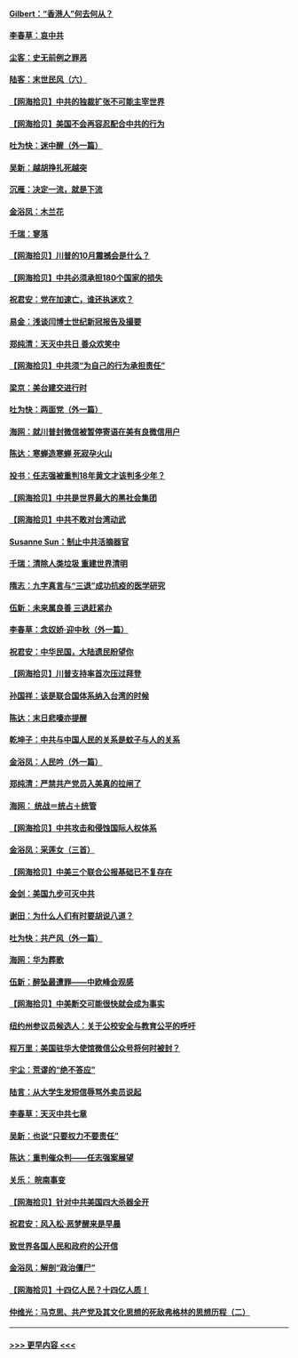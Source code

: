 #### [Gilbert：“香港人”何去何从？](../pages/nsc993/n12435894.md?t=09281851) 
#### [李春草：哀中共](../pages/nsc993/n12435874.md?t=09281851) 
#### [尘客：史无前例之罪恶](../pages/nsc993/n12435762.md?t=09281851) 
#### [陆客：末世民风（六）](../pages/nsc993/n12435354.md?t=09281851) 
#### [【网海拾贝】中共的独裁扩张不可能主宰世界](../pages/nsc993/n12435151.md?t=09281851) 
#### [【网海拾贝】美国不会再容忍配合中共的行为](../pages/nsc993/n12433808.md?t=09281851) 
#### [吐为快：迷中醒（外一篇）](../pages/nsc993/n12433585.md?t=09281851) 
#### [吴新：越胡挣扎死越突](../pages/nsc993/n12433562.md?t=09281851) 
#### [沉雁：决定一流，就是下流](../pages/nsc993/n12432128.md?t=09281851) 
#### [金浴凤：木兰花](../pages/nsc993/n12432124.md?t=09281851) 
#### [千瑞：寥落](../pages/nsc993/n12432071.md?t=09281851) 
#### [【网海拾贝】川普的10月震撼会是什么？](../pages/nsc993/n12431624.md?t=09281851) 
#### [【网海拾贝】中共必须承担180个国家的损失](../pages/nsc993/n12428893.md?t=09281851) 
#### [祝君安：党在加速亡，谁还执迷欢？](../pages/nsc993/n12428652.md?t=09281851) 
#### [易金：浅谈闫博士世纪新冠报告及撮要](../pages/nsc993/n12426822.md?t=09281851) 
#### [郑纯清：天灭中共日 善众欢笑中](../pages/nsc993/n12426784.md?t=09281851) 
#### [【网海拾贝】中共须“为自己的行为承担责任”](../pages/nsc993/n12426067.md?t=09281851) 
#### [梁京：美台建交进行时](../pages/nsc993/n12424066.md?t=09281851) 
#### [吐为快：两面党（外一篇）](../pages/nsc993/n12424043.md?t=09281851) 
#### [海网：就川普封微信被暂停寄语在美有良微信用户](../pages/nsc993/n12424021.md?t=09281851) 
#### [陈达：寒蝉造寒蝉 死寂孕火山](../pages/nsc993/n12423958.md?t=09281851) 
#### [投书：任志强被重判18年黄文才该判多少年？](../pages/nsc993/n12423672.md?t=09281851) 
#### [【网海拾贝】中共是世界最大的黑社会集团](../pages/nsc993/n12423543.md?t=09281851) 
#### [【网海拾贝】中共不敢对台湾动武](../pages/nsc993/n12421418.md?t=09281851) 
#### [Susanne Sun：制止中共活摘器官](../pages/nsc993/n12419654.md?t=09281851) 
#### [千瑞：清除人类垃圾 重建世界清明](../pages/nsc993/n12419414.md?t=09281851) 
#### [隋志：九字真言与“三退”成功抗疫的医学研究](../pages/nsc993/n12419248.md?t=09281851) 
#### [伍新：未来属良善 三退赶紧办](../pages/nsc993/n12418496.md?t=09281851) 
#### [李春草：念奴娇·迎中秋（外一篇）](../pages/nsc993/n12418465.md?t=09281851) 
#### [祝君安：中华民国，大陆遗民盼望你](../pages/nsc993/n12418089.md?t=09281851) 
#### [【网海拾贝】川普支持率首次压过拜登](../pages/nsc993/n12418050.md?t=09281851) 
#### [孙国祥：该是联合国体系纳入台湾的时候](../pages/nsc993/n12417369.md?t=09281851) 
#### [陈达：末日悲嚎亦提醒](../pages/nsc993/n12416736.md?t=09281851) 
#### [乾坤子：中共与中国人民的关系是蚊子与人的关系](../pages/nsc993/n12416632.md?t=09281851) 
#### [金浴凤：人民吟（外一篇）](../pages/nsc993/n12416567.md?t=09281851) 
#### [郑纯清：严禁共产党员入美真的拉闸了](../pages/nsc993/n12416550.md?t=09281851) 
#### [海网： 统战＝统占＋统管](../pages/nsc993/n12416404.md?t=09281851) 
#### [【网海拾贝】中共攻击和侵蚀国际人权体系](../pages/nsc993/n12416250.md?t=09281851) 
#### [金浴凤：采莲女（三首）](../pages/nsc993/n12415517.md?t=09281851) 
#### [【网海拾贝】中美三个联合公报基础已不复存在](../pages/nsc993/n12415054.md?t=09281851) 
#### [金剑：美国九步可灭中共](../pages/nsc993/n12413183.md?t=09281851) 
#### [谢田：为什么人们有时要胡说八道？](../pages/nsc993/n12411861.md?t=09281851) 
#### [吐为快：共产风（外一篇）](../pages/nsc993/n12411761.md?t=09281851) 
#### [海网：华为葬歌](../pages/nsc993/n12410381.md?t=09281851) 
#### [伍新：醉坠最遭罪——中欧峰会观感](../pages/nsc993/n12410364.md?t=09281851) 
#### [【网海拾贝】中美断交可能很快就会成为事实](../pages/nsc993/n12409495.md?t=09281851) 
#### [纽约州参议员候选人：关于公校安全与教育公平的呼吁](../pages/nsc993/n12409228.md?t=09281851) 
#### [程万里：美国驻华大使馆微信公众号将何时被封？](../pages/nsc993/n12407397.md?t=09281851) 
#### [宇尘：荒谬的“绝不答应”](../pages/nsc993/n12407360.md?t=09281851) 
#### [陆言：从大学生发短信辱骂外卖员说起](../pages/nsc993/n12407285.md?t=09281851) 
#### [李春草：天灭中共七章](../pages/nsc993/n12406988.md?t=09281851) 
#### [吴新：也说“只要权力不要责任”](../pages/nsc993/n12406966.md?t=09281851) 
#### [陈达：重判催众判——任志强案展望](../pages/nsc993/n12404540.md?t=09281851) 
#### [关乐： 皖南事变](../pages/nsc993/n12404288.md?t=09281851) 
#### [【网海拾贝】针对中共美国四大杀器全开](../pages/nsc993/n12404172.md?t=09281851) 
#### [祝君安：风入松‧恶梦醒来是早晨](../pages/nsc993/n12401953.md?t=09281851) 
#### [致世界各国人民和政府的公开信](../pages/nsc993/n12401824.md?t=09281851) 
#### [金浴凤：解剖“政治僵尸”](../pages/nsc993/n12401808.md?t=09281851) 
#### [【网海拾贝】十四亿人民？十四亿人质！](../pages/nsc993/n12401708.md?t=09281851) 
#### [仲维光：马克思、共产党及其文化思想的死敌弗格林的思想历程（二）](../pages/nsc993/n12399107.md?t=09281851) 

----
#### [ >>> 更早内容 <<< ](../indexes/nsc993-earlier.md)
